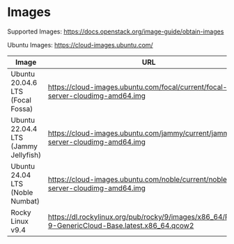 # Images

Supported Images: https://docs.openstack.org/image-guide/obtain-images

Ubuntu Images: https://cloud-images.ubuntu.com/

Image | URL
---|---
Ubuntu 20.04.6 LTS (Focal Fossa) | https://cloud-images.ubuntu.com/focal/current/focal-server-cloudimg-amd64.img
Ubuntu 22.04.4 LTS (Jammy Jellyfish) | https://cloud-images.ubuntu.com/jammy/current/jammy-server-cloudimg-amd64.img
Ubuntu 24.04 LTS (Noble Numbat) | https://cloud-images.ubuntu.com/noble/current/noble-server-cloudimg-amd64.img
Rocky Linux v9.4 | https://dl.rockylinux.org/pub/rocky/9/images/x86_64/Rocky-9-GenericCloud-Base.latest.x86_64.qcow2





